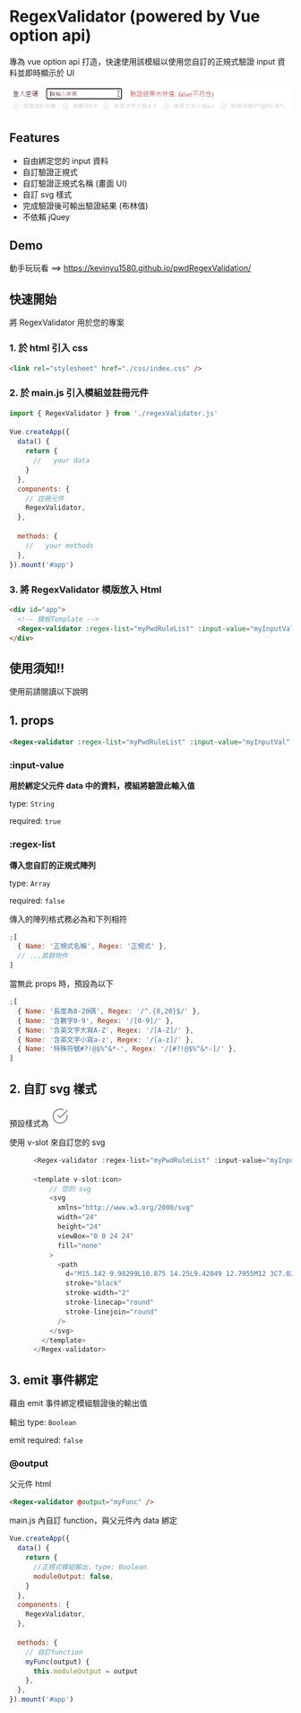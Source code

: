 # RegexValidator (powered by Vue option api)

專為 vue option api 打造，快速使用該模組以使用您自訂的正規式驗證 input 資料並即時顯示於 UI

![Alt Text](./demoSrc/demoGIF.gif)

## Features

- 自由綁定您的 input 資料
- 自訂驗證正規式
- 自訂驗證正規式名稱 (畫面 UI)
- 自訂 svg 樣式
- 完成驗證後可輸出驗證結果 (布林值)
- 不依賴 jQuey

## Demo

動手玩玩看 ==> https://kevinyu1580.github.io/pwdRegexValidation/

## 快速開始

將 RegexValidator 用於您的專案

### 1. 於 html 引入 css

```html
<link rel="stylesheet" href="./css/index.css" />
```

### 2. 於 main.js 引入模組並註冊元件

```javascript
import { RegexValidator } from './regexValidator.js'

Vue.createApp({
  data() {
    return {
      //   your data
    }
  },
  components: {
    // 註冊元件
    RegexValidator,
  },

  methods: {
    //   your methods
  },
}).mount('#app')
```

### 3. 將 RegexValidator 模版放入 Html

```html
<div id="app">
  <!-- 模板Template -->
  <Regex-validator :regex-list="myPwdRuleList" :input-value="myInputVal" @output="updatePwdModuleOutput" />
</div>
```

## 使用須知!!

使用前請閱讀以下說明

## 1. props

```html
<Regex-validator :regex-list="myPwdRuleList" :input-value="myInputVal" @output="updatePwdModuleOutput" />
```

### **:input-value**

**用於綁定父元件 data 中的資料，模組將驗證此輸入值**

type: `String`

required: `true`

### **:regex-list**

**傳入您自訂的正規式陣列**

type: `Array`

required: `false`

傳入的陣列格式務必為和下列相符

```javascript
;[
  { Name: '正規式名稱', Regex: '正規式' },
  // ...其餘物件
]
```

當無此 props 時，預設為以下

```javascript
;[
  { Name: '長度為8-20碼', Regex: '/^.{8,20}$/' },
  { Name: '含數字0-9', Regex: '/[0-9]/' },
  { Name: '含英文字大寫A-Z', Regex: '/[A-Z]/' },
  { Name: '含英文字小寫a-z', Regex: '/[a-z]/' },
  { Name: '特殊符號#?!@$%^&*-', Regex: '/[#?!@$%^&*-]/' },
]
```

## 2. 自訂 svg 樣式

預設樣式為 ![Alt Text](./demoSrc/defaultIcon.svg)

使用 v-slot 來自訂您的 svg

```javascript
      <Regex-validator :regex-list="myPwdRuleList" :input-value="myInputVal" />

      <template v-slot:icon>
          // 您的 svg
          <svg
            xmlns="http://www.w3.org/2000/svg"
            width="24"
            height="24"
            viewBox="0 0 24 24"
            fill="none"
          >
            <path
              d="M15.142 9.98299L10.875 14.25L9.42049 12.7955M12 3C7.02944 3 3 7.02944 3 12C3 16.9706 7.02944 21 12 21C16.9706 21 21 16.9706 21 12C21 7.02944 16.9706 3 12 3Z"
              stroke="black"
              stroke-width="2"
              stroke-linecap="round"
              stroke-linejoin="round"
            />
          </svg>
        </template>
      </Regex-validator>
```

## 3. emit 事件綁定

藉由 emit 事件綁定模組驗證後的輸出值

輸出 type: `Boolean`

emit required: `false`

### **@output**

父元件 html

```html
<Regex-validator @output="myFunc" />
```

main.js 內自訂 function，與父元件內 data 綁定

```javascript
Vue.createApp({
  data() {
    return {
      //正規式模組輸出，type: Boolean
      moduleOutput: false,
    }
  },
  components: {
    RegexValidator,
  },

  methods: {
    // 自訂function
    myFunc(output) {
      this.moduleOutput = output
    },
  },
}).mount('#app')
```
